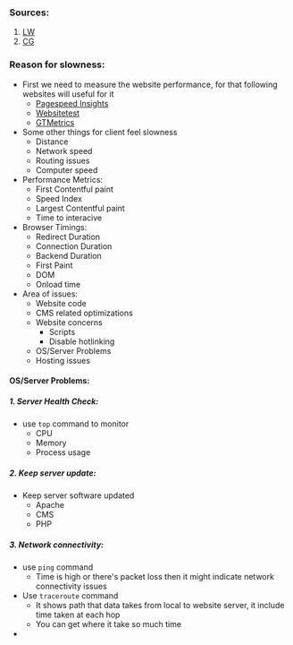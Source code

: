 
### Sources:
1. [LW](https://www.liquidweb.com/kb/how-to-troubleshoot-a-slow-loading-website/)
2. [CG](https://chat.openai.com/share/1a42cc47-cfd9-46cd-930d-6f8d851e7c32)
### Reason for slowness:

* First we need to measure the website performance, for that following websites will useful for it
	* [Pagespeed Insights](https://developers.google.com/speed/pagespeed/insights/)
	* [Websitetest](https://webpagetest.org/)
	* [GTMetrics](https://gtmetrix.com/)
* Some other things for client feel slowness
	* Distance
	* Network speed
	* Routing issues
	* Computer speed
* Performance Metrics:
	* First Contentful paint
	* Speed Index
	* Largest Contentful paint
	* Time to interacive
* Browser Timings:
	* Redirect Duration
	* Connection Duration
	* Backend Duration
	* First Paint
	* DOM
	* Onload time
* Area of issues:
	* Website code
	* CMS related optimizations
	* Website concerns
		* Scripts
		* Disable hotlinking
	* OS/Server Problems
	* Hosting issues

#### OS/Server Problems:

##### 1. Server Health Check:
* use `top` command to monitor
	* CPU
	* Memory
	* Process usage

##### 2. Keep server update:
* Keep server software updated
	* Apache
	* CMS
	* PHP

##### 3. Network connectivity:
* use `ping` command
	* Time is high or there's packet loss then it might indicate network connectivity issues
* Use `traceroute` command
	* It shows path that data takes from local to website server, it include time taken at each hop
	* You can get where it take so much time
* 